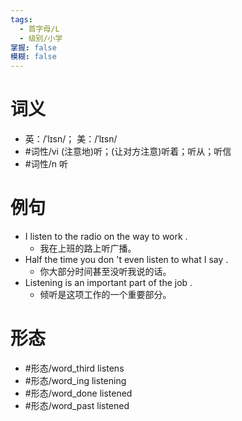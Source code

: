 ```yaml
---
tags:
  - 首字母/L
  - 级别/小学
掌握: false
模糊: false
---
```

# 词义
- 英：/ˈlɪsn/； 美：/ˈlɪsn/
- #词性/vi  (注意地)听；(让对方注意)听着；听从；听信
- #词性/n  听
# 例句
- I listen to the radio on the way to work .
	- 我在上班的路上听广播。
- Half the time you don 't even listen to what I say .
	- 你大部分时间甚至没听我说的话。
- Listening is an important part of the job .
	- 倾听是这项工作的一个重要部分。
# 形态
- #形态/word_third listens
- #形态/word_ing listening
- #形态/word_done listened
- #形态/word_past listened
